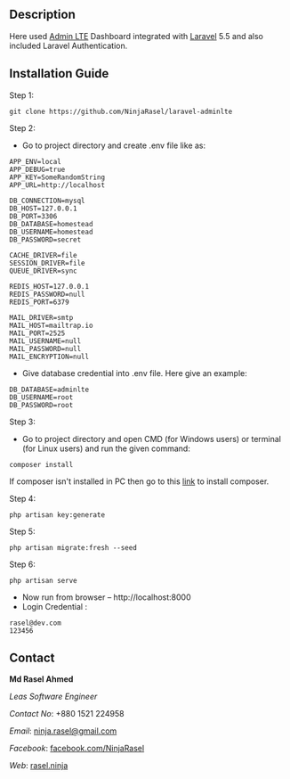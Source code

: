 ## Description

Here used [Admin LTE](https://almsaeedstudio.com/preview) Dashboard integrated with [Laravel](https://laravel.com/) 5.5 and also included Laravel Authentication.

## Installation Guide

Step 1:
```
git clone https://github.com/NinjaRasel/laravel-adminlte
```
Step 2:

- Go to project directory and create .env file like as:
```
APP_ENV=local
APP_DEBUG=true
APP_KEY=SomeRandomString
APP_URL=http://localhost

DB_CONNECTION=mysql
DB_HOST=127.0.0.1
DB_PORT=3306
DB_DATABASE=homestead
DB_USERNAME=homestead
DB_PASSWORD=secret

CACHE_DRIVER=file
SESSION_DRIVER=file
QUEUE_DRIVER=sync

REDIS_HOST=127.0.0.1
REDIS_PASSWORD=null
REDIS_PORT=6379

MAIL_DRIVER=smtp
MAIL_HOST=mailtrap.io
MAIL_PORT=2525
MAIL_USERNAME=null
MAIL_PASSWORD=null
MAIL_ENCRYPTION=null
```
- Give database credential into .env file. Here give an example: 
```
DB_DATABASE=adminlte
DB_USERNAME=root
DB_PASSWORD=root
```
Step 3:

- Go to project directory and open CMD (for Windows users) or terminal (for Linux users) and run the given command:
```
composer install
```
If composer isn't installed in PC then go to this [link](https://getcomposer.org/) to install composer.

Step 4:
```
php artisan key:generate
```
 
Step 5:
```
php artisan migrate:fresh --seed
```

Step 6:
```
php artisan serve
```
- Now run from browser – http://localhost:8000
- Login Credential : 
```
rasel@dev.com
123456
```

## Contact

**Md Rasel Ahmed**

*Leas Software Engineer*

*Contact No*: +880 1521 224958

*Email*: ninja.rasel@gmail.com

*Facebook*: [facebook.com/NinjaRasel](https://facebook.com/ninja.rasel)

*Web*: [rasel.ninja](http://rasel.ninja)